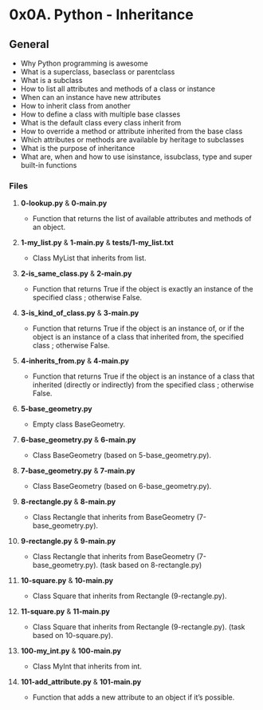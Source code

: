 # 0x0A. Python - Inheritance

## General
   - Why Python programming is awesome
   - What is a superclass, baseclass or parentclass
   - What is a subclass
   - How to list all attributes and methods of a class or instance
   - When can an instance have new attributes
   - How to inherit class from another
   - How to define a class with multiple base classes
   - What is the default class every class inherit from
   - How to override a method or attribute inherited from the base class
   - Which attributes or methods are available by heritage to subclasses
   - What is the purpose of inheritance
   - What are, when and how to use isinstance, issubclass, type and super built-in functions

### Files

1. **0-lookup.py** & **0-main.py**
   - Function that returns the list of available attributes and methods of an object.

2. **1-my_list.py** & **1-main.py** & **tests/1-my_list.txt**
   - Class MyList that inherits from list.

3. **2-is_same_class.py** & **2-main.py**
   - Function that returns True if the object is exactly an instance of the specified class ; otherwise False.

4. **3-is_kind_of_class.py** & **3-main.py**
   - Function that returns True if the object is an instance of, or if the object is an instance of a class that inherited from, the specified class ; otherwise False.

5. **4-inherits_from.py** & **4-main.py**
   - Function that returns True if the object is an instance of a class that inherited (directly or indirectly) from the specified class ; otherwise False.

6. **5-base_geometry.py**
   - Empty class BaseGeometry.

7. **6-base_geometry.py** & **6-main.py**
   - Class BaseGeometry (based on 5-base_geometry.py).

8. **7-base_geometry.py** & **7-main.py**
   - Class BaseGeometry (based on 6-base_geometry.py).

9. **8-rectangle.py** & **8-main.py**
   - Class Rectangle that inherits from BaseGeometry (7-base_geometry.py).

10. **9-rectangle.py** & **9-main.py**
    - Class Rectangle that inherits from BaseGeometry (7-base_geometry.py). (task based on 8-rectangle.py)

11. **10-square.py** & **10-main.py**
    - Class Square that inherits from Rectangle (9-rectangle.py).

12. **11-square.py** & **11-main.py**
    - Class Square that inherits from Rectangle (9-rectangle.py). (task based on 10-square.py).

13. **100-my_int.py** & **100-main.py**
    - Class MyInt that inherits from int.

14. **101-add_attribute.py** & **101-main.py**
    - Function that adds a new attribute to an object if it’s possible.

